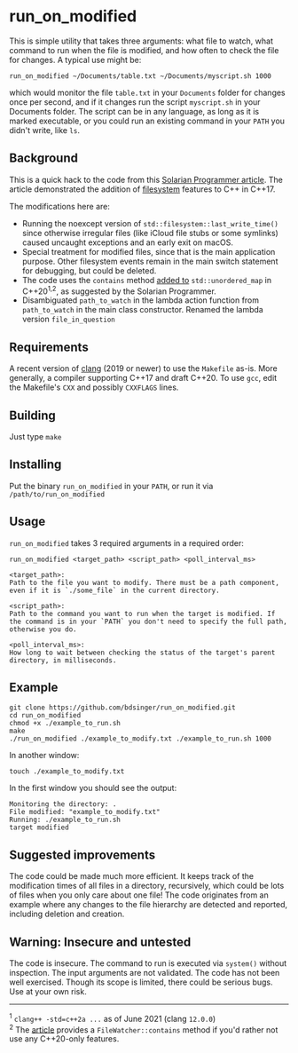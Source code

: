 # run_on_modified

This is simple utility that takes three arguments: what file to watch, what command to run when the file is modified, and how often to check the file for changes. A typical use might be:

    run_on_modified ~/Documents/table.txt ~/Documents/myscript.sh 1000
    
which would monitor the file `table.txt` in your `Documents` folder for changes once per second, and if it changes run the script `myscript.sh` in your Documents folder. The script can be in any language, as long as it is marked executable, or you could run an existing command in your `PATH` you didn't write, like `ls`.

## Background

This is a quick hack to the code from this [Solarian Programmer article][1]. The article demonstrated the addition of [filesystem][2] features to C++ in C++17.

The modifications here are:

 * Running the noexcept version of `std::filesystem::last_write_time()` since otherwise irregular files (like iCloud file stubs or some symlinks) caused uncaught exceptions and an early exit on macOS.
 * Special treatment for modified files, since that is the main application purpose. Other filesystem events remain in the main switch statement for debugging, but could be deleted.
 * The code uses the `contains` method [added to][3] `std::unordered_map` in C++20<sup>1,2</sup>, as suggested by the Solarian Programmer.
 * Disambiguated `path_to_watch` in the lambda action function from `path_to_watch` in the main class constructor. Renamed the lambda version `file_in_question`
 
## Requirements
 
A recent version of [clang][4] (2019 or newer) to use the `Makefile` as-is. More generally, a compiler supporting C++17 and draft C++20. To use `gcc`, edit the Makefile's `CXX` and possibly `CXXFLAGS` lines.
 
## Building
 
Just type `make`

## Installing

Put the binary `run_on_modified` in your `PATH`, or run it via `/path/to/run_on_modified`

## Usage

`run_on_modified` takes 3 required arguments in a required order:

    run_on_modified <target_path> <script_path> <poll_interval_ms>
 
    <target_path>:
    Path to the file you want to modify. There must be a path component, even if it is `./some_file` in the current directory.
 
    <script_path>:
    Path to the command you want to run when the target is modified. If the command is in your `PATH` you don't need to specify the full path, otherwise you do.
    
    <poll_interval_ms>:
    How long to wait between checking the status of the target's parent directory, in milliseconds.
   
## Example

    git clone https://github.com/bdsinger/run_on_modified.git
    cd run_on_modified
    chmod +x ./example_to_run.sh
    make
    ./run_on_modified ./example_to_modify.txt ./example_to_run.sh 1000

In another window:

    touch ./example_to_modify.txt

In the first window you should see the output:

    Monitoring the directory: .
    File modified: "example_to_modify.txt"
    Running: ./example_to_run.sh
    target modified 

## Suggested improvements

The code could be made much more efficient. It keeps track of the modification times of all files in a directory, recursively, which could be lots of files when you only care about one file! The code originates from an example where any changes to the file hierarchy are detected and reported, including deletion and creation.

## Warning: Insecure and untested

The code is insecure. The command to run is executed via `system()` without inspection. The input arguments are not validated. The code has not been well exercised. Though its scope is limited, there could be serious bugs. Use at your own risk.

---
<sup>1</sup> `clang++ -std=c++2a ...` as of June 2021 (clang `12.0.0`)<br>
<sup>2</sup>  The [article][1] provides a `FileWatcher::contains` method if you'd rather not use any C++20-only features.

[1]: https://solarianprogrammer.com/2019/01/13/cpp-17-filesystem-write-file-watcher-monitor/ "Article text for \"C++17 Filesystem - Writing a simple file watcher\""
[2]: https://en.cppreference.com/w/cpp/header/filesystem "C++17 reference documentation for std::filesystem"
[3]: https://en.cppreference.com/w/cpp/container/unordered_map/contains "C++20 reference documentation for std::unordered_map::contains"
[4]: https://clang.llvm.org "Home of the Clang C/C++ Compiler, part of the LLVM Project"

